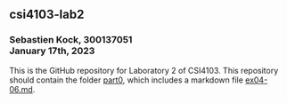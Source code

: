 ## csi4103-lab2
### Sebastien Kock, 300137051<br>January 17th, 2023

This is the GitHub repository for Laboratory 2 of CSI4103. This repository should contain the folder [part0](https://github.com/skock056/csi4103-lab2/tree/main/part0), which includes a markdown file [ex04-06.md](https://github.com/skock056/csi4103-lab2/blob/main/part0/ex04-06.md).